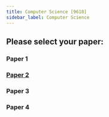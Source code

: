```yaml
---
title: Computer Science [9618]
sidebar_label: Computer Science
---
```


## Please select your paper:

### Paper 1
### [Paper 2](paper_2)
### Paper 3
### Paper 4

